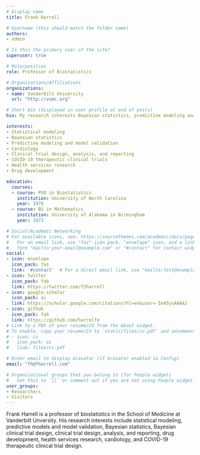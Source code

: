 ```yaml
---
# Display name
title: Frank Harrell

# Username (this should match the folder name)
authors:
- admin

# Is this the primary user of the site?
superuser: true

# Role/position
role: Professor of Biostatistics

# Organizations/Affiliations
organizations:
- name: Vanderbilt University
  url: "http://vumc.org"

# Short bio (displayed in user profile at end of posts)
bio: My research interests Bayesian statistics, predictive modeling and model validation, clinical trials, health services research, cardiology, and COVID-19 therapeutics.

interests:
- Statistical modeling
- Bayesian statistics
- Predictive modeling and model validation
- Cardiology
- Clinical trial design, analysis, and reporting
- COVID-19 therapeutic clinical trials
- Health services research
- Drug development

education:
  courses:
  - course: PhD in Biostatistics
    institution: University of North Carolina
    year: 1979
  - course: BS in Mathematics
    institution: University of Alabama in Birmingham
    year: 1973

# Social/Academic Networking
# For available icons, see: https://sourcethemes.com/academic/docs/page-builder/#icons
#   For an email link, use "fas" icon pack, "envelope" icon, and a link in the
#   form "mailto:your-email@example.com" or "#contact" for contact widget.
social:
- icon: envelope
  icon_pack: fas
  link: '#contact'  # For a direct email link, use "mailto:test@example.org".
- icon: twitter
  icon_pack: fab
  link: https://twitter.com/f2harrell
- icon: google-scholar
  icon_pack: ai
  link: https://scholar.google.com/citations?hl=en&user=-Im45ysAAAAJ
- icon: github
  icon_pack: fab
  link: https://github.com/harrelfe
# Link to a PDF of your resume/CV from the About widget.
# To enable, copy your resume/CV to `static/files/cv.pdf` and uncomment the lines below.
# - icon: cv
#   icon_pack: ai
#   link: files/cv.pdf

# Enter email to display Gravatar (if Gravatar enabled in Config)
email: "fh@fharrell.com"

# Organizational groups that you belong to (for People widget)
#   Set this to `[]` or comment out if you are not using People widget.
user_groups:
- Researchers
- Visitors
---
```


Frank Harrell is a professor of biostatistics in the School of Medicine at Vanderbilt Unversity.  His research interests include statistical modeling, predictive models and model validation, Bayesian statistics, Bayesian clinical trial design, clinical trial design, analysis, and reporting, drug development, health services research, cardiology, and COVID-19 therapeutic clinical trial design.
